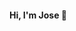 #### Hi, I'm Jose 👋

<div style="display: flex, align-items: left;">
<!--     <img height="32" width="32" src="https://cdn.simpleicons.org/dotnet/#512bd4" style="margin-right: 50px;" />
</div> -->

